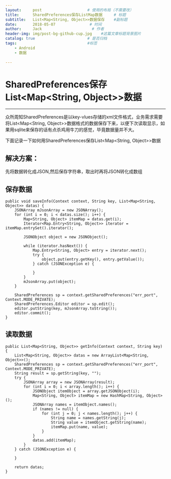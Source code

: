 ```yaml
---
layout:     post                    # 使用的布局（不需要改）
title:      SharedPreferences保存ListMap数据     # 标题 
subtitle:   List<Map<String, Object>>数据保存    #副标题
date:       2018-05-07               # 时间
author:     Jack                      # 作者
header-img: img/post-bg-github-cup.jpg    #这篇文章标题背景图片
catalog: true                       # 是否归档
tags:                               #标签
    - Android
    - 数据
    
---
```



# SharedPreferences保存List<Map<String, Object>>数据

---

众所周知SharedPreferences是以key-vlues存储的xml文件格式，业务需求需要将List<Map<String, Object>>数据格式的数据保存下来，以便下次读取显示，如果用sqlite来保存的话有点杀鸡用牛刀的感觉，毕竟数据量并不大。

下面记录一下如何用SharedPreferences保存List<Map<String, Object>>数据

## 解决方案：

先将数据转化成JSON,然后保存字符串，取出时再将JSON转化成数组

## 保存数据

    public void saveInfo(Context context, String key, List<Map<String, Object>> datas) {
        JSONArray mJsonArray = new JSONArray();
        for (int i = 0; i < datas.size(); i++) {
            Map<String, Object> itemMap = datas.get(i);
            Iterator<Map.Entry<String, Object>> iterator = itemMap.entrySet().iterator();

            JSONObject object = new JSONObject();

            while (iterator.hasNext()) {
                Map.Entry<String, Object> entry = iterator.next();
                try {
                    object.put(entry.getKey(), entry.getValue());
                } catch (JSONException e) {

                }
            }
            mJsonArray.put(object);
        }

        SharedPreferences sp = context.getSharedPreferences("err_port", Context.MODE_PRIVATE);
        SharedPreferences.Editor editor = sp.edit();
        editor.putString(key, mJsonArray.toString());
        editor.commit();
    }


## 读取数据

    public List<Map<String, Object>> getInfo(Context context, String key) {
        List<Map<String, Object>> datas = new ArrayList<Map<String, Object>>();
        SharedPreferences sp = context.getSharedPreferences("err_port", Context.MODE_PRIVATE);
        String result = sp.getString(key, "");
        try {
            JSONArray array = new JSONArray(result);
            for (int i = 0; i < array.length(); i++) {
                JSONObject itemObject = array.getJSONObject(i);
                Map<String, Object> itemMap = new HashMap<String, Object>();
                JSONArray names = itemObject.names();
                if (names != null) {
                    for (int j = 0; j < names.length(); j++) {
                        String name = names.getString(j);
                        String value = itemObject.getString(name);
                        itemMap.put(name, value);
                    }
                }
                datas.add(itemMap);
            }
        } catch (JSONException e) {

        }

        return datas;
    }